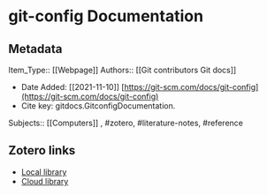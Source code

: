 # git-config Documentation

## Metadata

Item_Type:: [[Webpage]]
Authors:: [[Git contributors Git docs]]
* Date Added: [[2021-11-10]]
[https://git-scm.com/docs/git-config](https://git-scm.com/docs/git-config)
* Cite key: gitdocs.GitconfigDocumentation.

Subjects:: [[Computers]]
, #zotero, #literature-notes, #reference


##  Zotero links
* [Local library](zotero://select/items/1_6X3VN6DS)
* [Cloud library](http://zotero.org/users/local/8V1RrgGN/items/6X3VN6DS)

